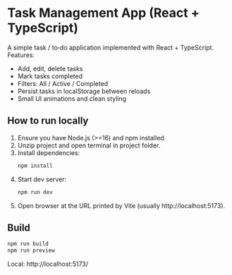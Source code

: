 # Task Management App (React + TypeScript)

A simple task / to‑do application implemented with React + TypeScript. Features:
- Add, edit, delete tasks
- Mark tasks completed
- Filters: All / Active / Completed
- Persist tasks in localStorage between reloads
- Small UI animations and clean styling


 
## How to run locally

1. Ensure you have Node.js (>=16) and npm installed.
2. Unzip project and open terminal in project folder.
3. Install dependencies:
   ```bash
   npm install
   ```
4. Start dev server:
   ```bash
   npm run dev
   ```
5. Open browser at the URL printed by Vite (usually http://localhost:5173).

## Build
```bash
npm run build
npm run preview
```
Local:   http://localhost:5173/




